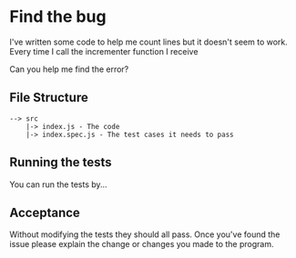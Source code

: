 # Find the bug

I've written some code to help me count lines but it doesn't seem to work. Every time I call the incrementer function I receive 

Can you help me find the error?

## File Structure

```
--> src
    |-> index.js - The code
    |-> index.spec.js - The test cases it needs to pass
```

## Running the tests

You can run the tests by...

## Acceptance

Without modifying the tests they should all pass. Once you've found the issue please explain the change or changes you made to the program.
